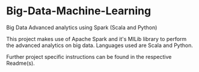 # Big-Data-Machine-Learning
Big Data Advanced analytics using Spark (Scala and Python)

This project makes use of Apache Spark and it's MlLib library to perform the advanced analytics on big data. Languages used are Scala and Python.

Further project specific instructions can be found in the respective Readme(s). 
